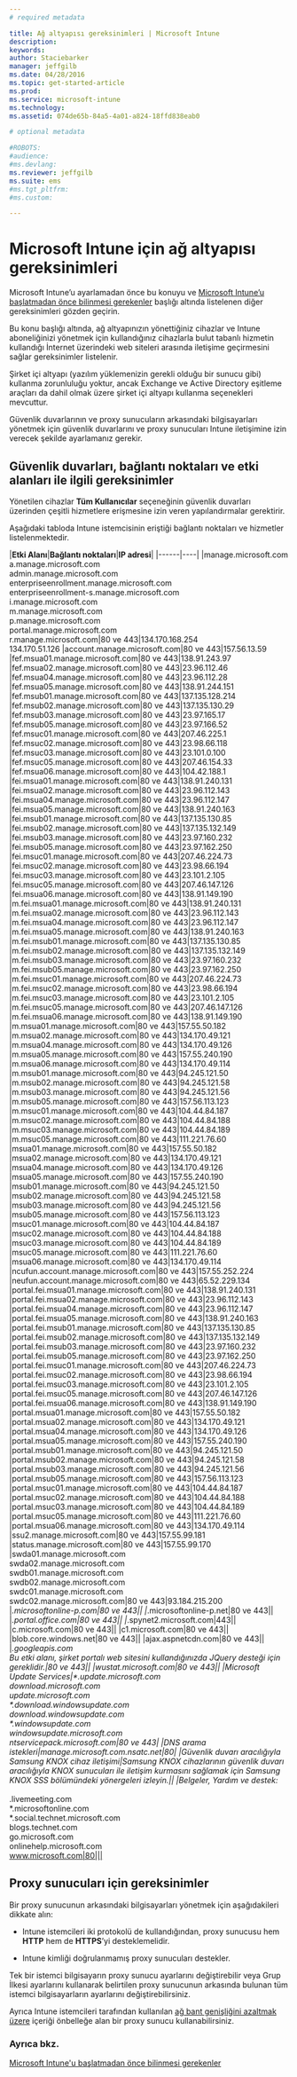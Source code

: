 ```yaml
---
# required metadata

title: Ağ altyapısı gereksinimleri | Microsoft Intune
description:
keywords:
author: Staciebarker
manager: jeffgilb
ms.date: 04/28/2016
ms.topic: get-started-article
ms.prod:
ms.service: microsoft-intune
ms.technology:
ms.assetid: 074de65b-84a5-4a01-a824-18ffd838eab0

# optional metadata

#ROBOTS:
#audience:
#ms.devlang:
ms.reviewer: jeffgilb
ms.suite: ems
#ms.tgt_pltfrm:
#ms.custom:

---
```


# Microsoft Intune için ağ altyapısı gereksinimleri
Microsoft Intune’u ayarlamadan önce bu konuyu ve [Microsoft Intune’u başlatmadan önce bilinmesi gerekenler](what-to-know-before-you-start-microsoft-intune.md) başlığı altında listelenen diğer gereksinimleri gözden geçirin.

Bu konu başlığı altında, ağ altyapınızın yönettiğiniz cihazlar ve Intune aboneliğinizi yönetmek için kullandığınız cihazlarla bulut tabanlı hizmetin kullandığı İnternet üzerindeki web siteleri arasında iletişime geçirmesini sağlar gereksinimler listelenir.

Şirket içi altyapı (yazılım yüklemenizin gerekli olduğu bir sunucu gibi) kullanma zorunluluğu yoktur, ancak Exchange ve Active Directory eşitleme araçları da dahil olmak üzere şirket içi altyapı kullanma seçenekleri mevcuttur.

Güvenlik duvarlarının ve proxy sunucuların arkasındaki bilgisayarları yönetmek için güvenlik duvarlarını ve proxy sunucuları Intune iletişimine izin verecek şekilde ayarlamanız gerekir.

## Güvenlik duvarları, bağlantı noktaları ve etki alanları ile ilgili gereksinimler
Yönetilen cihazlar **Tüm Kullanıcılar** seçeneğinin güvenlik duvarları üzerinden çeşitli hizmetlere erişmesine izin veren yapılandırmalar gerektirir.

Aşağıdaki tabloda Intune istemcisinin eriştiği bağlantı noktaları ve hizmetler listelenmektedir.


|**Etki Alanı**|**Bağlantı noktaları**|**IP adresi**|
|------|----|
|manage.microsoft.com<br>a.manage.microsoft.com<br>admin.manage.microsoft.com<br>enterpriseenrollment.manage.microsoft.com<br>enterpriseenrollment-s.manage.microsoft.com<br>i.manage.microsoft.com<br>m.manage.microsoft.com<br>p.manage.microsoft.com<br>portal.manage.microsoft.com<br>r.manage.microsoft.com|80 ve 443|134.170.168.254<br>134.170.51.126
|account.manage.microsoft.com|80 ve 443|157.56.13.59
|fef.msua01.manage.microsoft.com|80 ve 443|138.91.243.97
|fef.msua02.manage.microsoft.com|80 ve 443|23.96.112.46
|fef.msua04.manage.microsoft.com|80 ve 443|23.96.112.28
|fef.msua05.manage.microsoft.com|80 ve 443|138.91.244.151
|fef.msub01.manage.microsoft.com|80 ve 443|137.135.128.214
|fef.msub02.manage.microsoft.com|80 ve 443|137.135.130.29
|fef.msub03.manage.microsoft.com|80 ve 443|23.97.165.17
|fef.msub05.manage.microsoft.com|80 ve 443|23.97.166.52
|fef.msuc01.manage.microsoft.com|80 ve 443|207.46.225.1
|fef.msuc02.manage.microsoft.com|80 ve 443|23.98.66.118
|fef.msuc03.manage.microsoft.com|80 ve 443|23.101.0.100
|fef.msuc05.manage.microsoft.com|80 ve 443|207.46.154.33
|fef.msua06.manage.microsoft.com|80 ve 443|104.42.188.1
|fei.msua01.manage.microsoft.com|80 ve 443|138.91.240.131
|fei.msua02.manage.microsoft.com|80 ve 443|23.96.112.143
|fei.msua04.manage.microsoft.com|80 ve 443|23.96.112.147
|fei.msua05.manage.microsoft.com|80 ve 443|138.91.240.163
|fei.msub01.manage.microsoft.com|80 ve 443|137.135.130.85
|fei.msub02.manage.microsoft.com|80 ve 443|137.135.132.149
|fei.msub03.manage.microsoft.com|80 ve 443|23.97.160.232
|fei.msub05.manage.microsoft.com|80 ve 443|23.97.162.250
|fei.msuc01.manage.microsoft.com|80 ve 443|207.46.224.73
|fei.msuc02.manage.microsoft.com|80 ve 443|23.98.66.194
|fei.msuc03.manage.microsoft.com|80 ve 443|23.101.2.105
|fei.msuc05.manage.microsoft.com|80 ve 443|207.46.147.126
|fei.msua06.manage.microsoft.com|80 ve 443|138.91.149.190
|m.fei.msua01.manage.microsoft.com|80 ve 443|138.91.240.131
|m.fei.msua02.manage.microsoft.com|80 ve 443|23.96.112.143
|m.fei.msua04.manage.microsoft.com|80 ve 443|23.96.112.147
|m.fei.msua05.manage.microsoft.com|80 ve 443|138.91.240.163
|m.fei.msub01.manage.microsoft.com|80 ve 443|137.135.130.85
|m.fei.msub02.manage.microsoft.com|80 ve 443|137.135.132.149
|m.fei.msub03.manage.microsoft.com|80 ve 443|23.97.160.232
|m.fei.msub05.manage.microsoft.com|80 ve 443|23.97.162.250
|m.fei.msuc01.manage.microsoft.com|80 ve 443|207.46.224.73
|m.fei.msuc02.manage.microsoft.com|80 ve 443|23.98.66.194
|m.fei.msuc03.manage.microsoft.com|80 ve 443|23.101.2.105
|m.fei.msuc05.manage.microsoft.com|80 ve 443|207.46.147.126
|m.fei.msua06.manage.microsoft.com|80 ve 443|138.91.149.190
|m.msua01.manage.microsoft.com|80 ve 443|157.55.50.182
|m.msua02.manage.microsoft.com|80 ve 443|134.170.49.121
|m.msua04.manage.microsoft.com|80 ve 443|134.170.49.126
|m.msua05.manage.microsoft.com|80 ve 443|157.55.240.190
|m.msua06.manage.microsoft.com|80 ve 443|134.170.49.114
|m.msub01.manage.microsoft.com|80 ve 443|94.245.121.50
|m.msub02.manage.microsoft.com|80 ve 443|94.245.121.58
|m.msub03.manage.microsoft.com|80 ve 443|94.245.121.56
|m.msub05.manage.microsoft.com|80 ve 443|157.56.113.123
|m.msuc01.manage.microsoft.com|80 ve 443|104.44.84.187
|m.msuc02.manage.microsoft.com|80 ve 443|104.44.84.188
|m.msuc03.manage.microsoft.com|80 ve 443|104.44.84.189
|m.msuc05.manage.microsoft.com|80 ve 443|111.221.76.60
|msua01.manage.microsoft.com|80 ve 443|157.55.50.182
|msua02.manage.microsoft.com|80 ve 443|134.170.49.121
|msua04.manage.microsoft.com|80 ve 443|134.170.49.126
|msua05.manage.microsoft.com|80 ve 443|157.55.240.190
|msub01.manage.microsoft.com|80 ve 443|94.245.121.50
|msub02.manage.microsoft.com|80 ve 443|94.245.121.58
|msub03.manage.microsoft.com|80 ve 443|94.245.121.56
|msub05.manage.microsoft.com|80 ve 443|157.56.113.123
|msuc01.manage.microsoft.com|80 ve 443|104.44.84.187
|msuc02.manage.microsoft.com|80 ve 443|104.44.84.188
|msuc03.manage.microsoft.com|80 ve 443|104.44.84.189
|msuc05.manage.microsoft.com|80 ve 443|111.221.76.60
|msua06.manage.microsoft.com|80 ve 443|134.170.49.114
|ncufun.account.manage.microsoft.com|80 ve 443|157.55.252.224
|neufun.account.manage.microsoft.com|80 ve 443|65.52.229.134
|portal.fei.msua01.manage.microsoft.com|80 ve 443|138.91.240.131
|portal.fei.msua02.manage.microsoft.com|80 ve 443|23.96.112.143
|portal.fei.msua04.manage.microsoft.com|80 ve 443|23.96.112.147
|portal.fei.msua05.manage.microsoft.com|80 ve 443|138.91.240.163
|portal.fei.msub01.manage.microsoft.com|80 ve 443|137.135.130.85
|portal.fei.msub02.manage.microsoft.com|80 ve 443|137.135.132.149
|portal.fei.msub03.manage.microsoft.com|80 ve 443|23.97.160.232
|portal.fei.msub05.manage.microsoft.com|80 ve 443|23.97.162.250
|portal.fei.msuc01.manage.microsoft.com|80 ve 443|207.46.224.73
|portal.fei.msuc02.manage.microsoft.com|80 ve 443|23.98.66.194
|portal.fei.msuc03.manage.microsoft.com|80 ve 443|23.101.2.105
|portal.fei.msuc05.manage.microsoft.com|80 ve 443|207.46.147.126
|portal.fei.msua06.manage.microsoft.com|80 ve 443|138.91.149.190
|portal.msua01.manage.microsoft.com|80 ve 443|157.55.50.182
|portal.msua02.manage.microsoft.com|80 ve 443|134.170.49.121
|portal.msua04.manage.microsoft.com|80 ve 443|134.170.49.126
|portal.msua05.manage.microsoft.com|80 ve 443|157.55.240.190
|portal.msub01.manage.microsoft.com|80 ve 443|94.245.121.50
|portal.msub02.manage.microsoft.com|80 ve 443|94.245.121.58
|portal.msub03.manage.microsoft.com|80 ve 443|94.245.121.56
|portal.msub05.manage.microsoft.com|80 ve 443|157.56.113.123
|portal.msuc01.manage.microsoft.com|80 ve 443|104.44.84.187
|portal.msuc02.manage.microsoft.com|80 ve 443|104.44.84.188
|portal.msuc03.manage.microsoft.com|80 ve 443|104.44.84.189
|portal.msuc05.manage.microsoft.com|80 ve 443|111.221.76.60
|portal.msua06.manage.microsoft.com|80 ve 443|134.170.49.114
|ssu2.manage.microsoft.com|80 ve 443|157.55.99.181
|status.manage.microsoft.com|80 ve 443|157.55.99.170
|swda01.manage.microsoft.com<br>swda02.manage.microsoft.com<br>swdb01.manage.microsoft.com<br>swdb02.manage.microsoft.com<br>swdc01.manage.microsoft.com<br>swdc02.manage.microsoft.com|80 ve 443|93.184.215.200
|*.microsoftonline-p.com|80 ve 443||
|*.microsoftonline-p.net|80 ve 443||
|*.portal.office.com|80 ve 443||
|*.spynet2.microsoft.com|443||
|c.microsoft.com|80 ve 443||
|c1.microsoft.com|80 ve 443||
|blob.core.windows.net|80 ve 443||
|ajax.aspnetcdn.com|80 ve 443||
|*.googleapis.com<br>Bu etki alanı, şirket portalı web sitesini kullandığınızda JQuery desteği için gereklidir.|80 ve 443||
|wustat.microsoft.com|80 ve 443||
|Microsoft Update Services|\*.update.microsoft.com<br>download.microsoft.com<br>update.microsoft.com<br>\*.download.windowsupdate.com<br>download.windowsupdate.com<br>\*.windowsupdate.com<br>windowsupdate.microsoft.com<br>ntservicepack.microsoft.com|80 ve 443|
|DNS arama istekleri|manage.microsoft.com.nsatc.net|80|
|Güvenlik duvarı aracılığıyla Samsung KNOX cihaz iletişimi|Samsung KNOX cihazlarının güvenlik duvarı aracılığıyla KNOX sunucuları ile iletişim kurmasını sağlamak için Samsung KNOX SSS bölümündeki yönergeleri izleyin.||
|Belgeler, Yardım ve destek:</br></br>*.livemeeting.com<br>\*.microsoftonline.com<br>\*.social.technet.microsoft.com<br>blogs.technet.com<br>go.microsoft.com<br>onlinehelp.microsoft.com<br>www.microsoft.com|80|||



## Proxy sunucuları için gereksinimler
Bir proxy sunucunun arkasındaki bilgisayarları yönetmek için aşağıdakileri dikkate alın:

-   Intune istemcileri iki protokolü de kullandığından, proxy sunucusu hem **HTTP** hem de **HTTPS**’yi desteklemelidir.

-   Intune kimliği doğrulanmamış proxy sunucuları destekler.

Tek bir istemci bilgisayarın proxy sunucu ayarlarını değiştirebilir veya Grup İlkesi ayarlarını kullanarak belirtilen proxy sunucunun arkasında bulunan tüm istemci bilgisayarların ayarlarını değiştirebilirsiniz.

Ayrıca Intune istemcileri tarafından kullanılan [ağ bant genişliğini azaltmak üzere](network-bandwidth-use.md) içeriği önbelleğe alan bir proxy sunucu kullanabilirsiniz.


### Ayrıca bkz.
[Microsoft Intune'u başlatmadan önce bilinmesi gerekenler](what-to-know-before-you-start-microsoft-intune.md)


<!--HONumber=May16_HO2-->


